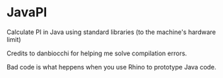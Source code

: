 # JavaPI
Calculate PI in Java using standard libraries (to the machine's hardware limit)

Credits to danbiocchi for helping me solve compilation errors.

Bad code is what heppens when you use Rhino to prototype Java code.
